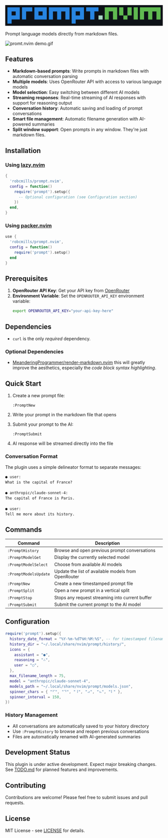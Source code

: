 <img alt="prompt.nvim logo.png" src="assets/logo.png" />

Prompt language models directly from markdown files.

![promt.nvim demo.gif](assets/demo.gif)

## Features

- **Markdown-based prompts**: Write prompts in markdown files with automatic conversation parsing
- **Multiple models**: Uses OpenRouter API with access to various language models
- **Model selection**: Easy switching between different AI models
- **Streaming responses**: Real-time streaming of AI responses with support for reasoning output
- **Conversation history**: Automatic saving and loading of prompt conversations
- **Smart file management**: Automatic filename generation with AI-powered summaries
- **Split window support**: Open prompts in any window. They're just markdown files.

## Installation

### Using [lazy.nvim](https://github.com/folke/lazy.nvim)

```lua
{
  'robcmills/prompt.nvim',
  config = function()
    require('prompt').setup({
      -- Optional configuration (see Configuration section)
    })
  end,
}
```

### Using [packer.nvim](https://github.com/wbthomason/packer.nvim)

```lua
use {
  'robcmills/prompt.nvim',
  config = function()
    require('prompt').setup()
  end
}
```

## Prerequisites

1. **OpenRouter API Key**: Get your API key from [OpenRouter](https://openrouter.ai/)
2. **Environment Variable**: Set the `OPENROUTER_API_KEY` environment variable:
   ```bash
   export OPENROUTER_API_KEY="your-api-key-here"
   ```

## Dependencies

- `curl` is the only _required_ dependency.

### Optional Dependencies

- [MeanderingProgrammer/render-markdown.nvim](https://github.com/MeanderingProgrammer/render-markdown.nvim) this will greatly improve the aesthetics, especially the _code block syntax highlighting_.


## Quick Start

1. Create a new prompt file:
   ```vim
   :PromptNew
   ```

2. Write your prompt in the markdown file that opens

3. Submit your prompt to the AI:
   ```vim
   :PromptSubmit
   ```

4. AI response will be streamed directly into the file

### Conversation Format

The plugin uses a simple delineator format to separate messages:

```markdown
● user:
What is the capital of France?

● anthropic/claude-sonnet-4:
The capital of France is Paris.

● user:
Tell me more about its history.
```

## Commands


| Command | Description |
|---------|-------------|
| `:PromptHistory` | Browse and open previous prompt conversations |
| `:PromptModelGet` | Display the currently selected model |
| `:PromptModelSelect` | Choose from available AI models |
| `:PromptModelsUpdate` | Update the list of available models from OpenRouter |
| `:PromptNew` | Create a new timestamped prompt file |
| `:PromptSplit` | Open a new prompt in a vertical split |
| `:PromptStop` | Stops any request streaming into current buffer |
| `:PromptSubmit` | Submit the current prompt to the AI model |


## Configuration

```lua
require('prompt').setup({
  history_date_format = "%Y-%m-%dT%H:%M:%S", -- for timestamped filenames
  history_dir = "~/.local/share/nvim/prompt/history/",
  icons = {
    assistant = "●",
    reasoning = "∴",
    user = "○",
  },
  max_filename_length = 75,
  model = "anthropic/claude-sonnet-4",
  models_path = "~/.local/share/nvim/prompt/models.json",
  spinner_chars = { "⠋", "⠙", "⠸", "⠴", "⠦", "⠇" },
  spinner_interval = 150,
})
```

### History Management

- All conversations are automatically saved to your history directory
- Use `:PromptHistory` to browse and reopen previous conversations
- Files are automatically renamed with AI-generated summaries

## Development Status

This plugin is under active development. Expect major breaking changes.
See [TODO.md](TODO.md) for planned features and improvements.

## Contributing

Contributions are welcome! Please feel free to submit issues and pull requests.

## License

MIT License - see [LICENSE](LICENSE) for details.
